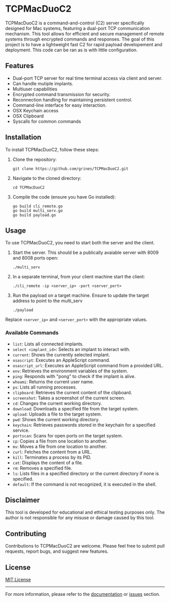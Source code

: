 # TCPMacDuoC2

TCPMacDuoC2 is a command-and-control (C2) server specifically designed for Mac systems, featuring a dual-port TCP communication mechanism. This tool allows for efficient and secure management of remote systems through encrypted commands and responses. The goal of this project is to have a lightweight fast C2 for rapid payload developement and deployment. This code can be ran as is with little configuration.

## Features

- Dual-port TCP server for real time terminal access via client and server.
- Can handle mutiple implants.
- Multiuser capabilities
- Encrypted command transmission for security.
- Reconnection handling for maintaining persistent control.
- Command-line interface for easy interaction.
- OSX Keychain access
- OSX Clipboard
- Syscalls for common commands

## Installation

To install TCPMacDuoC2, follow these steps:

1. Clone the repository:
   ```
   git clone https://github.com/grines/TCPMacDuoC2.git
   ```
2. Navigate to the cloned directory:
   ```
   cd TCPMacDuoC2
   ```
3. Compile the code (ensure you have Go installed):
   ```
   go build cli_remote.go
   go build multi_serv.go
   go build payload.go
   ```

## Usage

To use TCPMacDuoC2, you need to start both the server and the client.

1. Start the server. This should be a publically avaiable server with 8009 and 8008 ports open:
   ```
   ./multi_serv
   ```
2. In a separate terminal, from your client machine start the client:
   ```
   ./cli_remote -ip <server_ip> -port <server_port>
   ```
3. Run the payload on a target machine. Ensure to update the target address to point to the multi_serv
   ```
   ./payload
   ```

Replace `<server_ip>` and `<server_port>` with the appropriate values.

### Available Commands

- `list`: Lists all connected implants.
- `select <implant_id>`: Selects an implant to interact with.
- `current`: Shows the currently selected implant.
- `osascript`: Executes an AppleScript command.
- `osascript_url`: Executes an AppleScript command from a provided URL.
- `env`: Retrieves the environment variables of the system.
- `ping`: Responds with "pong" to check if the implant is alive.
- `whoami`: Returns the current user name.
- `ps`: Lists all running processes.
- `clipboard`: Retrieves the current content of the clipboard.
- `screenshot`: Takes a screenshot of the current screen.
- `cd`: Changes the current working directory.
- `download`: Downloads a specified file from the target system.
- `upload`: Uploads a file to the target system.
- `pwd`: Shows the current working directory.
- `keychain`: Retrieves passwords stored in the keychain for a specified service.
- `portscan`: Scans for open ports on the target system.
- `cp`: Copies a file from one location to another.
- `mv`: Moves a file from one location to another.
- `curl`: Fetches the content from a URL.
- `kill`: Terminates a process by its PID.
- `cat`: Displays the content of a file.
- `rm`: Removes a specified file.
- `ls`: Lists files in a specified directory or the current directory if none is specified.
- `default`: If the command is not recognized, it is executed in the shell.

## Disclaimer

This tool is developed for educational and ethical testing purposes only. The author is not responsible for any misuse or damage caused by this tool.

## Contributing

Contributions to TCPMacDuoC2 are welcome. Please feel free to submit pull requests, report bugs, and suggest new features.

## License

[MIT License](LICENSE)

---

For more information, please refer to the [documentation](#) or [issues](https://github.com/grines/TCPMacDuoC2/issues) section.

